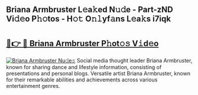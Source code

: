 ## Briana Armbruster L𝚎a𝚔ed N𝚞𝚍e - Part-zND Vi𝚍𝚎o P𝚑𝚘tos - H𝚘𝚝 O𝚗𝚕yf𝚊ns L𝚎a𝚔s i7iqk

# <h2><a href="http://kfcg480.oniu.top/?m=Briana+Armbruster">🔗👉 🔴 Briana Armbruster P𝚑ot𝚘𝚜 V𝚒d𝚎o</a></h2>

[![Briana Armbruster Nu𝚍e𝚜](https://i.imgur.com/0qMVB7G.gif)](http://kfcg480.oniu.top/?m=Briana+Armbruster)
Social media thought leader Briana Armbruster, known for sharing dance and lifestyle information, consisting of presentations and personal blogs. Versatile artist Briana Armbruster, known for their remarkable abilities and achievements across various entertainment genres.  
